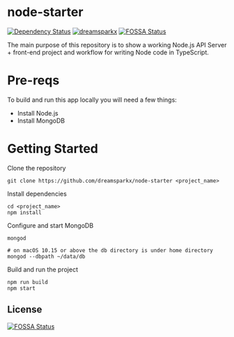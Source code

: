 # node-starter

[![Dependency Status](https://david-dm.org/dreamsparkx/node-starter.svg)](https://david-dm.org/dreamsparkx/node-starter) [![dreamsparkx](https://circleci.com/gh/dreamsparkx/node-starter.svg?style=svg)](https://app.circleci.com/pipelines/github/dreamsparkx/node-starter)
[![FOSSA Status](https://app.fossa.com/api/projects/git%2Bgithub.com%2Fdreamsparkx%2Fnode-starter.svg?type=shield)](https://app.fossa.com/projects/git%2Bgithub.com%2Fdreamsparkx%2Fnode-starter?ref=badge_shield)

The main purpose of this repository is to show a working Node.js API Server + front-end project and workflow for writing Node code in TypeScript.

# Pre-reqs

To build and run this app locally you will need a few things:

- Install Node.js
- Install MongoDB

# Getting Started

Clone the repository
```
git clone https://github.com/dreamsparkx/node-starter <project_name>
```

Install dependencies
```
cd <project_name>
npm install
```

Configure and start MongoDB

```
mongod

# on macOS 10.15 or above the db directory is under home directory
mongod --dbpath ~/data/db
```

Build and run the project

```
npm run build
npm start
```


## License
[![FOSSA Status](https://app.fossa.com/api/projects/git%2Bgithub.com%2Fdreamsparkx%2Fnode-starter.svg?type=large)](https://app.fossa.com/projects/git%2Bgithub.com%2Fdreamsparkx%2Fnode-starter?ref=badge_large)